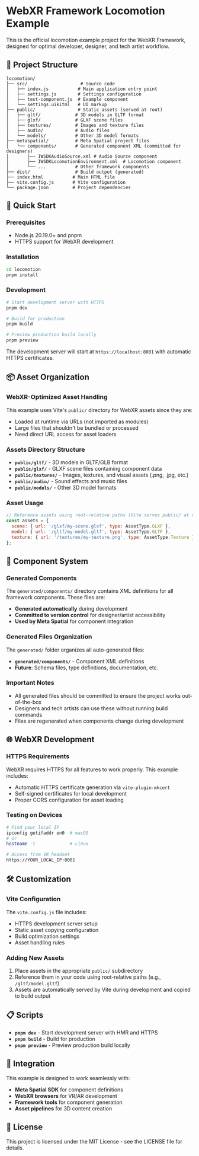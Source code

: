 # WebXR Framework Locomotion Example

This is the official locomotion example project for the WebXR Framework, designed for optimal developer, designer, and tech artist workflow.

## 📁 Project Structure

```
locomotion/
├── src/                    # Source code
│   ├── index.js           # Main application entry point
│   ├── settings.js        # Settings configuration
│   ├── test-component.js  # Example component
│   └── settings.uikitml   # UI markup
├── public/                # Static assets (served at root)
│   ├── gltf/             # 3D models in GLTF format
│   ├── glxf/             # GLXF scene files
│   ├── textures/         # Images and texture files
│   ├── audio/            # Audio files
│   └── models/           # Other 3D model formats
├── metaspatial/          # Meta Spatial project files
│   └── components/       # Generated component XML (committed for designers)
│       ├── IWSDKAudioSource.xml # Audio Source component
│       ├── IWSDKLocomotionEnvironment.xml  # Locomotion component
│       └── ...           # Other framework components
├── dist/                 # Build output (generated)
├── index.html           # Main HTML file
├── vite.config.js       # Vite configuration
└── package.json         # Project dependencies
```

## 🚀 Quick Start

### Prerequisites

- Node.js 20.19.0+ and pnpm
- HTTPS support for WebXR development

### Installation

```bash
cd locomotion
pnpm install
```

### Development

```bash
# Start development server with HTTPS
pnpm dev

# Build for production
pnpm build

# Preview production build locally
pnpm preview
```

The development server will start at `https://localhost:8081` with automatic HTTPS certificates.

## 📦 Asset Organization

### WebXR-Optimized Asset Handling

This example uses Vite's `public/` directory for WebXR assets since they are:

- Loaded at runtime via URLs (not imported as modules)
- Large files that shouldn't be bundled or processed
- Need direct URL access for asset loaders

### Assets Directory Structure

- **`public/gltf/`** - 3D models in GLTF/GLB format
- **`public/glxf/`** - GLXF scene files containing component data
- **`public/textures/`** - Images, textures, and visual assets (.png, .jpg, etc.)
- **`public/audio/`** - Sound effects and music files
- **`public/models/`** - Other 3D model formats

### Asset Usage

```javascript
// Reference assets using root-relative paths (Vite serves public/ at root)
const assets = {
  scene: { url: '/glxf/my-scene.glxf', type: AssetType.GLXF },
  model: { url: '/gltf/my-model.gltf', type: AssetType.GLTF },
  texture: { url: '/textures/my-texture.png', type: AssetType.Texture },
};
```

## 🔧 Component System

### Generated Components

The `generated/components/` directory contains XML definitions for all framework components. These files are:

- **Generated automatically** during development
- **Committed to version control** for designer/artist accessibility
- **Used by Meta Spatial** for component integration

### Generated Files Organization

The `generated/` folder organizes all auto-generated files:

- **`generated/components/`** - Component XML definitions
- **Future**: Schema files, type definitions, documentation, etc.

### Important Notes

- All generated files should be committed to ensure the project works out-of-the-box
- Designers and tech artists can use these without running build commands
- Files are regenerated when components change during development

## 🌐 WebXR Development

### HTTPS Requirements

WebXR requires HTTPS for all features to work properly. This example includes:

- Automatic HTTPS certificate generation via `vite-plugin-mkcert`
- Self-signed certificates for local development
- Proper CORS configuration for asset loading

### Testing on Devices

```bash
# Find your local IP
ipconfig getifaddr en0  # macOS
# or
hostname -I             # Linux

# Access from VR headset
https://YOUR_LOCAL_IP:8081
```

## 🛠 Customization

### Vite Configuration

The `vite.config.js` file includes:

- HTTPS development server setup
- Static asset copying configuration
- Build optimization settings
- Asset handling rules

### Adding New Assets

1. Place assets in the appropriate `public/` subdirectory
2. Reference them in your code using root-relative paths (e.g., `/gltf/model.gltf`)
3. Assets are automatically served by Vite during development and copied to build output

## 📋 Scripts

- **`pnpm dev`** - Start development server with HMR and HTTPS
- **`pnpm build`** - Build for production
- **`pnpm preview`** - Preview production build locally

## 🔗 Integration

This example is designed to work seamlessly with:

- **Meta Spatial SDK** for component definitions
- **WebXR browsers** for VR/AR development
- **Framework tools** for component generation
- **Asset pipelines** for 3D content creation

## 📝 License

This project is licensed under the MIT License - see the LICENSE file for details.
